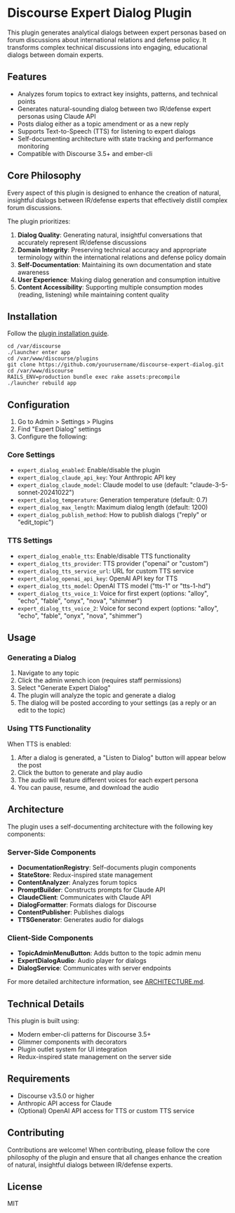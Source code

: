 # Discourse Expert Dialog Plugin

This plugin generates analytical dialogs between expert personas based on forum discussions about international relations and defense policy. It transforms complex technical discussions into engaging, educational dialogs between domain experts.

## Features

- Analyzes forum topics to extract key insights, patterns, and technical points
- Generates natural-sounding dialog between two IR/defense expert personas using Claude API
- Posts dialog either as a topic amendment or as a new reply
- Supports Text-to-Speech (TTS) for listening to expert dialogs
- Self-documenting architecture with state tracking and performance monitoring
- Compatible with Discourse 3.5+ and ember-cli

## Core Philosophy

Every aspect of this plugin is designed to enhance the creation of natural, insightful dialogs between IR/defense experts that effectively distill complex forum discussions.

The plugin prioritizes:
1. **Dialog Quality**: Generating natural, insightful conversations that accurately represent IR/defense discussions
2. **Domain Integrity**: Preserving technical accuracy and appropriate terminology within the international relations and defense policy domain
3. **Self-Documentation**: Maintaining its own documentation and state awareness
4. **User Experience**: Making dialog generation and consumption intuitive
5. **Content Accessibility**: Supporting multiple consumption modes (reading, listening) while maintaining content quality

## Installation

Follow the [plugin installation guide](https://meta.discourse.org/t/install-plugins-in-discourse/19157).

```
cd /var/discourse
./launcher enter app
cd /var/www/discourse/plugins
git clone https://github.com/yourusername/discourse-expert-dialog.git
cd /var/www/discourse
RAILS_ENV=production bundle exec rake assets:precompile
./launcher rebuild app
```

## Configuration

1. Go to Admin > Settings > Plugins
2. Find "Expert Dialog" settings
3. Configure the following:

### Core Settings
- `expert_dialog_enabled`: Enable/disable the plugin
- `expert_dialog_claude_api_key`: Your Anthropic API key
- `expert_dialog_claude_model`: Claude model to use (default: "claude-3-5-sonnet-20241022")
- `expert_dialog_temperature`: Generation temperature (default: 0.7)
- `expert_dialog_max_length`: Maximum dialog length (default: 1200)
- `expert_dialog_publish_method`: How to publish dialogs ("reply" or "edit_topic")

### TTS Settings
- `expert_dialog_enable_tts`: Enable/disable TTS functionality
- `expert_dialog_tts_provider`: TTS provider ("openai" or "custom")
- `expert_dialog_tts_service_url`: URL for custom TTS service
- `expert_dialog_openai_api_key`: OpenAI API key for TTS
- `expert_dialog_tts_model`: OpenAI TTS model ("tts-1" or "tts-1-hd")
- `expert_dialog_tts_voice_1`: Voice for first expert (options: "alloy", "echo", "fable", "onyx", "nova", "shimmer")
- `expert_dialog_tts_voice_2`: Voice for second expert (options: "alloy", "echo", "fable", "onyx", "nova", "shimmer")

## Usage

### Generating a Dialog

1. Navigate to any topic
2. Click the admin wrench icon (requires staff permissions)
3. Select "Generate Expert Dialog"
4. The plugin will analyze the topic and generate a dialog
5. The dialog will be posted according to your settings (as a reply or an edit to the topic)

### Using TTS Functionality

When TTS is enabled:

1. After a dialog is generated, a "Listen to Dialog" button will appear below the post
2. Click the button to generate and play audio
3. The audio will feature different voices for each expert persona
4. You can pause, resume, and download the audio

## Architecture

The plugin uses a self-documenting architecture with the following key components:

### Server-Side Components
- **DocumentationRegistry**: Self-documents plugin components
- **StateStore**: Redux-inspired state management
- **ContentAnalyzer**: Analyzes forum topics
- **PromptBuilder**: Constructs prompts for Claude API
- **ClaudeClient**: Communicates with Claude API
- **DialogFormatter**: Formats dialogs for Discourse
- **ContentPublisher**: Publishes dialogs
- **TTSGenerator**: Generates audio for dialogs

### Client-Side Components
- **TopicAdminMenuButton**: Adds button to the topic admin menu
- **ExpertDialogAudio**: Audio player for dialogs
- **DialogService**: Communicates with server endpoints

For more detailed architecture information, see [ARCHITECTURE.md](ARCHITECTURE.md).

## Technical Details

This plugin is built using:
- Modern ember-cli patterns for Discourse 3.5+
- Glimmer components with decorators
- Plugin outlet system for UI integration
- Redux-inspired state management on the server side

## Requirements

- Discourse v3.5.0 or higher
- Anthropic API access for Claude
- (Optional) OpenAI API access for TTS or custom TTS service

## Contributing

Contributions are welcome! When contributing, please follow the core philosophy of the plugin and ensure that all changes enhance the creation of natural, insightful dialogs between IR/defense experts.

## License

MIT 